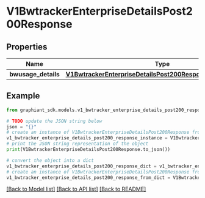 # V1BwtrackerEnterpriseDetailsPost200Response


## Properties

Name | Type | Description | Notes
------------ | ------------- | ------------- | -------------
**bwusage_details** | [**V1BwtrackerEnterpriseDetailsPost200ResponseBwusageDetails**](V1BwtrackerEnterpriseDetailsPost200ResponseBwusageDetails.md) |  | [optional] 

## Example

```python
from graphiant_sdk.models.v1_bwtracker_enterprise_details_post200_response import V1BwtrackerEnterpriseDetailsPost200Response

# TODO update the JSON string below
json = "{}"
# create an instance of V1BwtrackerEnterpriseDetailsPost200Response from a JSON string
v1_bwtracker_enterprise_details_post200_response_instance = V1BwtrackerEnterpriseDetailsPost200Response.from_json(json)
# print the JSON string representation of the object
print(V1BwtrackerEnterpriseDetailsPost200Response.to_json())

# convert the object into a dict
v1_bwtracker_enterprise_details_post200_response_dict = v1_bwtracker_enterprise_details_post200_response_instance.to_dict()
# create an instance of V1BwtrackerEnterpriseDetailsPost200Response from a dict
v1_bwtracker_enterprise_details_post200_response_from_dict = V1BwtrackerEnterpriseDetailsPost200Response.from_dict(v1_bwtracker_enterprise_details_post200_response_dict)
```
[[Back to Model list]](../README.md#documentation-for-models) [[Back to API list]](../README.md#documentation-for-api-endpoints) [[Back to README]](../README.md)



